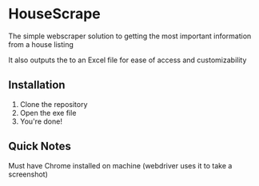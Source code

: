 # HouseScrape
The simple webscraper solution to getting the most important information from a house listing

It also outputs the to an Excel file for ease of access and customizability

## Installation
1. Clone the repository
2. Open the exe file
3. You're done!

## Quick Notes
Must have Chrome installed on machine (webdriver uses it to take a screenshot)
